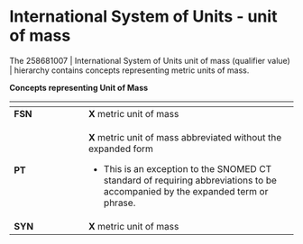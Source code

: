 # International System of Units - unit of mass

The 258681007 | International System of Units unit of mass (qualifier value) | hierarchy contains concepts representing metric units of mass.

**Concepts representing Unit of Mass**

<table><thead><tr><th width="116.17010498046875"></th><th></th></tr></thead><tbody><tr><td><strong>FSN</strong></td><td><strong>X</strong> metric unit of mass</td></tr><tr><td><strong>PT</strong></td><td><p><strong>X</strong> metric unit of mass abbreviated without the expanded form</p><ul><li>This is an exception to the SNOMED CT standard of requiring abbreviations to be accompanied by the expanded term or phrase.</li></ul></td></tr><tr><td><strong>SYN</strong></td><td><strong>X</strong> metric unit of mass</td></tr></tbody></table>
